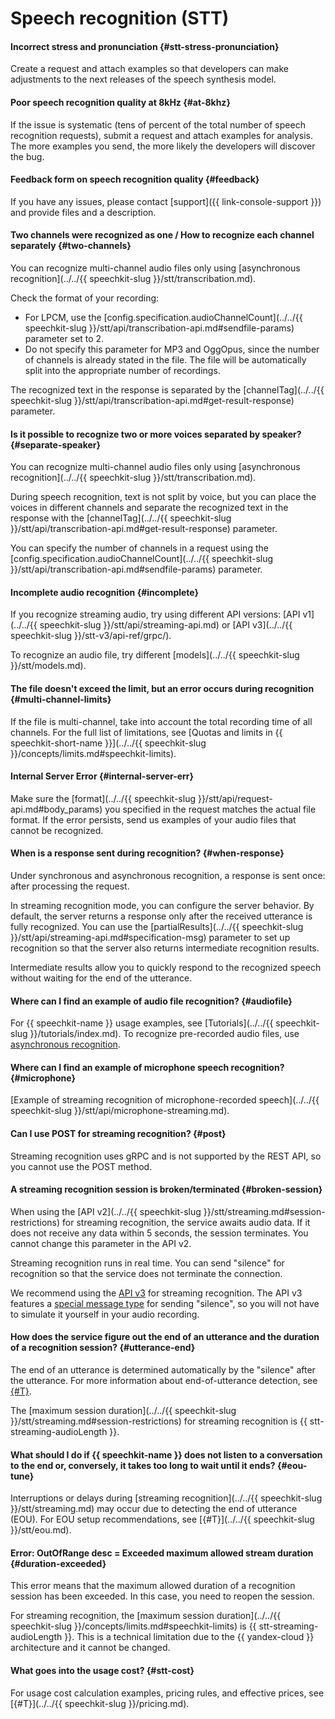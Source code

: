 # Speech recognition (STT)

#### Incorrect stress and pronunciation {#stt-stress-pronunciation}

Create a request and attach examples so that developers can make adjustments to the next releases of the speech synthesis model.


#### Poor speech recognition quality at 8kHz {#at-8khz}

If the issue is systematic (tens of percent of the total number of speech recognition requests), submit a request and attach examples for analysis. The more examples you send, the more likely the developers will discover the bug.


#### Feedback form on speech recognition quality {#feedback}



If you have any issues, please contact [support]({{ link-console-support }}) and provide files and a description.


#### Two channels were recognized as one / How to recognize each channel separately {#two-channels}

You can recognize multi-channel audio files only using [asynchronous recognition](../../{{ speechkit-slug }}/stt/transcribation.md).

Check the format of your recording:

* For LPCM, use the [config.specification.audioChannelCount](../../{{ speechkit-slug }}/stt/api/transcribation-api.md#sendfile-params) parameter set to 2.
* Do not specify this parameter for MP3 and OggOpus, since the number of channels is already stated in the file. The file will be automatically split into the appropriate number of recordings.

The recognized text in the response is separated by the [channelTag](../../{{ speechkit-slug }}/stt/api/transcribation-api.md#get-result-response) parameter.

#### Is it possible to recognize two or more voices separated by speaker? {#separate-speaker}

You can recognize multi-channel audio files only using [asynchronous recognition](../../{{ speechkit-slug }}/stt/transcribation.md).

During speech recognition, text is not split by voice, but you can place the voices in different channels and separate the recognized text in the response with the [channelTag](../../{{ speechkit-slug }}/stt/api/transcribation-api.md#get-result-response) parameter.

You can specify the number of channels in a request using the [config.specification.audioChannelCount](../../{{ speechkit-slug }}/stt/api/transcribation-api.md#sendfile-params) parameter.

#### Incomplete audio recognition {#incomplete}

If you recognize streaming audio, try using different API versions: [API v1](../../{{ speechkit-slug }}/stt/api/streaming-api.md) or [API v3](../../{{ speechkit-slug }}/stt-v3/api-ref/grpc/).

To recognize an audio file, try different [models](../../{{ speechkit-slug }}/stt/models.md).


#### The file doesn't exceed the limit, but an error occurs during recognition {#multi-channel-limits}

If the file is multi-channel, take into account the total recording time of all channels. For the full list of limitations, see [Quotas and limits in {{ speechkit-short-name }}](../../{{ speechkit-slug }}/concepts/limits.md#speechkit-limits).

#### Internal Server Error {#internal-server-err}

Make sure the [format](../../{{ speechkit-slug }}/stt/api/request-api.md#body_params) you specified in the request matches the actual file format. If the error persists, send us examples of your audio files that cannot be recognized.

#### When is a response sent during recognition? {#when-response}

Under synchronous and asynchronous recognition, a response is sent once: after processing the request.

In streaming recognition mode, you can configure the server behavior. By default, the server returns a response only after the received utterance is fully recognized. You can use the [partialResults](../../{{ speechkit-slug }}/stt/api/streaming-api.md#specification-msg) parameter to set up recognition so that the server also returns intermediate recognition results.

Intermediate results allow you to quickly respond to the recognized speech without waiting for the end of the utterance.

#### Where can I find an example of audio file recognition? {#audiofile}

For {{ speechkit-name }} usage examples, see [Tutorials](../../{{ speechkit-slug }}/tutorials/index.md). To recognize pre-recorded audio files, use [asynchronous recognition](../../speechkit/stt/transcribation.md).

#### Where can I find an example of microphone speech recognition? {#microphone}

[Example of streaming recognition of microphone-recorded speech](../../{{ speechkit-slug }}/stt/api/microphone-streaming.md).

#### Can I use POST for streaming recognition? {#post}

Streaming recognition uses gRPC and is not supported by the REST API, so you cannot use the POST method.

#### A streaming recognition session is broken/terminated {#broken-session}

When using the [API v2](../../{{ speechkit-slug }}/stt/streaming.md#session-restrictions) for streaming recognition, the service awaits audio data. If it does not receive any data within 5 seconds, the session terminates. You cannot change this parameter in the API v2.

Streaming recognition runs in real time. You can send "silence" for recognition so that the service does not terminate the connection.

We recommend using the [API v3](../../) for streaming recognition. The API v3 features a [special message type](../../speechkit/stt-v3/api-ref/grpc/Recognizer/recognizeStreaming.md#speechkit.stt.v3.SilenceChunk) for sending "silence", so you will not have to simulate it yourself in your audio recording.

#### How does the service figure out the end of an utterance and the duration of a recognition session? {#utterance-end}

The end of an utterance is determined automatically by the "silence" after the utterance. For more information about end-of-utterance detection, see [{#T}](../../speechkit/stt/eou.md).

The [maximum session duration](../../{{ speechkit-slug }}/stt/streaming.md#session-restrictions) for streaming recognition is {{ stt-streaming-audioLength }}.

#### What should I do if {{ speechkit-name }} does not listen to a conversation to the end or, conversely, it takes too long to wait until it ends? {#eou-tune}

Interruptions or delays during [streaming recognition](../../{{ speechkit-slug }}/stt/streaming.md) may occur due to detecting the end of utterance (EOU). For EOU setup recommendations, see [{#T}](../../{{ speechkit-slug }}/stt/eou.md).

#### Error: OutOfRange desc = Exceeded maximum allowed stream duration {#duration-exceeded}

This error means that the maximum allowed duration of a recognition session has been exceeded. In this case, you need to reopen the session.

For streaming recognition, the [maximum session duration](../../{{ speechkit-slug }}/concepts/limits.md#speechkit-limits) is {{ stt-streaming-audioLength }}. This is a technical limitation due to the {{ yandex-cloud }} architecture and it cannot be changed.

#### What goes into the usage cost? {#stt-cost}

For usage cost calculation examples, pricing rules, and effective prices, see [{#T}](../../{{ speechkit-slug }}/pricing.md).
